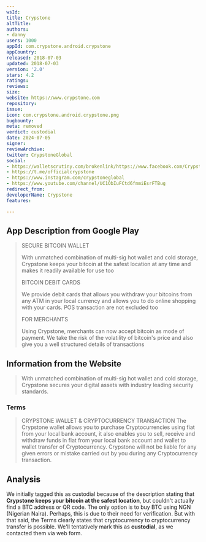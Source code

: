 ```yaml
---
wsId: 
title: Crypstone
altTitle: 
authors:
- danny
users: 1000
appId: com.crypstone.android.crypstone
appCountry: 
released: 2018-07-03
updated: 2018-07-03
version: '2.0'
stars: 4.2
ratings: 
reviews: 
size: 
website: https://www.crypstone.com
repository: 
issue: 
icon: com.crypstone.android.crypstone.png
bugbounty: 
meta: removed
verdict: custodial
date: 2024-07-05
signer: 
reviewArchive: 
twitter: CrypstoneGlobal
social:
- https://walletscrutiny.com/brokenlink/https://www.facebook.com/Crypstoneglobal
- https://t.me/officialcrypstone
- https://www.instagram.com/crypstoneglobal
- https://www.youtube.com/channel/UC1ObIuFCtd6fmmiEsrFTBug
redirect_from: 
developerName: Crypstone
features: 

---
```


## App Description from Google Play 

> SECURE BITCOIN WALLET
>
> With unmatched combination of multi-sig hot wallet and cold storage, Crypstone keeps your bitcoin at the safest location at any time and makes it readily available for use too
>
> BITCOIN DEBIT CARDS
>
> We provide debit cards that allows you withdraw your bitcoins from any ATM in your local currency and allows you to do online shopping with your cards. POS transaction are not excluded too
>
> FOR MERCHANTS
>
> Using Crypstone, merchants can now accept bitcoin as mode of payment. We take the risk of the volatility of bitcoin's price and also give you a well structured details of transactions

## Information from the Website 

> With unmatched combination of multi-sig hot wallet and cold storage, Crypstone secures your digital assets with industry leading security standards.

### Terms 

> CRYPSTONE WALLET & CRYPTOCURRENCY TRANSACTION The Crypstone wallet allows you to purchase Cryptocurrencies using fiat from your local bank account, it also enables you to sell, receive and withdraw funds in fiat from your local bank account and wallet to wallet transfer of Cryptocurrency. Crypstone will not be liable for any given errors or mistake carried out by you during any Cryptocurrency transaction.

## Analysis 

We initially tagged this as custodial because of the description stating that **Crypstone keeps your bitcoin at the safest location**, but couldn't actually find a BTC address or QR code. The only option is to buy BTC using NGN (Nigerian Naira). Perhaps, this is due to their need for verification. But with that said, the Terms clearly states that cryptocurrency to cryptocurrency transfer is possible. We'll tentatively mark this as **custodial**, as we contacted them via web form.